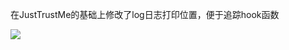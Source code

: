 在JustTrustMe的基础上修改了log日志打印位置，便于追踪hook函数

![](https://raw.githubusercontent.com/la0s/la0s.github.io/master/screenshots/JustTrustMe-master.png)
